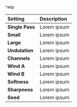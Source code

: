 ^wip

| Setting         | Description |
| :-------------- | :---------- |
| **Single Pass** | Lorem ipsum |
| **Small**       | Lorem ipsum |
| **Large**       | Lorem ipsum |
| **Undulation**  | Lorem ipsum |
| **Channels**    | Lorem ipsum |
| **Wind A**      | Lorem ipsum |
| **Wind B**      | Lorem ipsum |
| **Softness**    | Lorem ipsum |
| **Sharpness**   | Lorem ipsum |
| **Seed**        | Lorem ipsum |
